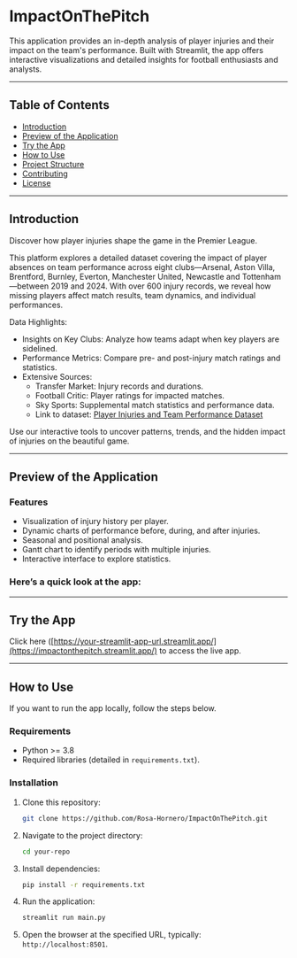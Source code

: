 # ImpactOnThePitch

This application provides an in-depth analysis of player injuries and their impact on the team's performance. Built with Streamlit, the app offers interactive visualizations and detailed insights for football enthusiasts and analysts.

---

## Table of Contents
- [Introduction](#introduction)
- [Preview of the Application](#preview-of-the-application)
- [Try the App](try-the-app)
- [How to Use](#how-to-use)
- [Project Structure](#project-structure)
- [Contributing](#contributing)
- [License](#license)

---

## Introduction
Discover how player injuries shape the game in the Premier League.

This platform explores a detailed dataset covering the impact of player absences on team performance across eight clubs—Arsenal, Aston Villa, Brentford, Burnley, Everton, Manchester United, Newcastle and Tottenham—between 2019 and 2024. With over 600 injury records, we reveal how missing players affect match results, team dynamics, and individual performances.

Data Highlights:
- Insights on Key Clubs: Analyze how teams adapt when key players are sidelined.
- Performance Metrics: Compare pre- and post-injury match ratings and statistics.
- Extensive Sources:
  - Transfer Market: Injury records and durations.
  - Football Critic: Player ratings for impacted matches.
  - Sky Sports: Supplemental match statistics and performance data.
  - Link to dataset: [Player Injuries and Team Performance Dataset](https://www.kaggle.com/datasets/amritbiswas007/player-injuries-and-team-performance-dataset/data)

Use our interactive tools to uncover patterns, trends, and the hidden impact of injuries on the beautiful game.

---

## Preview of the Application
### Features
- Visualization of injury history per player.
- Dynamic charts of performance before, during, and after injuries.
- Seasonal and positional analysis.
- Gantt chart to identify periods with multiple injuries.
- Interactive interface to explore statistics.

### Here’s a quick look at the app:


---

## Try the App

Click here ([https://your-streamlit-app-url.streamlit.app/](https://impactonthepitch.streamlit.app/) to access the live app.

---

## How to Use

If you want to run the app locally, follow the steps below.

### Requirements
- Python >= 3.8
- Required libraries (detailed in `requirements.txt`).

### Installation
1. Clone this repository:
   ```bash
   git clone https://github.com/Rosa-Hornero/ImpactOnThePitch.git
   ```
   
2. Navigate to the project directory:
   ```bash
   cd your-repo
   ```
   
3. Install dependencies:
   ```bash
   pip install -r requirements.txt
   ```

4. Run the application:
   ```bash
   streamlit run main.py
   ```

5. Open the browser at the specified URL, typically: `http://localhost:8501`.  
